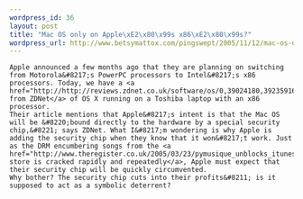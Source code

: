```yaml
--- 
wordpress_id: 36
layout: post
title: "Mac OS only on Apple\xE2\x80\x99s x86\xE2\x80\x99s?"
wordpress_url: http://www.betsymattox.com/pingswept/2005/11/12/mac-os-only-on-apple%e2%80%99s-x86%e2%80%99s/
---
```

	Apple announced a few months ago that they are planning on switching from Motorola&#8217;s PowerPC processors to Intel&#8217;s x86 processors. Today, we have a <a href="http://http://reviews.zdnet.co.uk/software/os/0,39024180,39235916,00.htm">demonstration from ZDNet</a> of OS X running on a Toshiba laptop with an x86 processor.
	Their article mentions that Apple&#8217;s intent is that the Mac OS will be &#8220;bound directly to the hardware by a special security chip,&#8221; says ZDNet. What I&#8217;m wondering is why Apple is adding the security chip when they know that it won&#8217;t work. Just as the DRM encumbering songs from the <a href="http://www.theregister.co.uk/2005/03/23/pymusique_unblocks_itunes/">iTunes store is cracked rapidly and repeatedly</a>, Apple must expect that their security chip will be quickly circumvented.
	Why bother? The security chip cuts into their profits&#8211; is it supposed to act as a symbolic deterrent?

